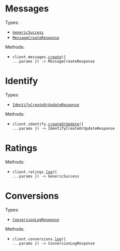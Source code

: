 # Messages

Types:

- <code><a href="./src/resources/messages.ts">GenericSuccess</a></code>
- <code><a href="./src/resources/messages.ts">MessageCreateResponse</a></code>

Methods:

- <code title="post /messages">client.messages.<a href="./src/resources/messages.ts">create</a>({ ...params }) -> MessageCreateResponse</code>

# Identify

Types:

- <code><a href="./src/resources/identify.ts">IdentifyCreateOrUpdateResponse</a></code>

Methods:

- <code title="post /identify">client.identify.<a href="./src/resources/identify.ts">createOrUpdate</a>({ ...params }) -> IdentifyCreateOrUpdateResponse</code>

# Ratings

Methods:

- <code title="post /ratings">client.ratings.<a href="./src/resources/ratings.ts">log</a>({ ...params }) -> GenericSuccess</code>

# Conversions

Types:

- <code><a href="./src/resources/conversions.ts">ConversionLogResponse</a></code>

Methods:

- <code title="post /conversions">client.conversions.<a href="./src/resources/conversions.ts">log</a>({ ...params }) -> ConversionLogResponse</code>
